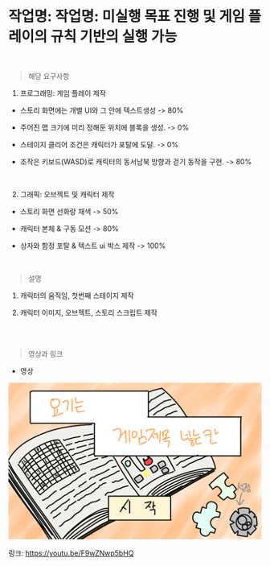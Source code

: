 
# 작업명: 작업명: 미실행 목표 진행 및 게임 플레이의 규칙 기반의 실행 가능

<br>
 
> 해당 요구사항 
1. 프로그래밍: 게임 플레이 제작 

- 스토리 화면에는 개별 UI와 그 안에 텍스트생성 -> 80%

- 주어진 맵 크기에 미리 정해둔 위치에 블록을 생성. -> 0%

- 스테이지 클리어 조건은 캐릭터가 포탈에 도달.  -> 0%

- 조작은 키보드(WASD)로 캐릭터의 동서남북 방향과 걷기 동작을 구현. -> 80%  

<br>

2. 그래픽: 오브젝트 및 캐릭터 제작 

- 스토리 화면 선화랑 채색 -> 50%

- 캐릭터 본체 & 구동 모션 -> 80%

- 상자와 함정 포탈 & 텍스트 ui 박스 제작 -> 100%

<br>

>설명

1) 캐릭터의 움직임, 첫번째 스테이지 제작 

2) 캐릭터 이미지, 오브젝트, 스토리 스크립트 제작

<br><br>

> 영상과 링크

- 영상

[![관련동영상](./img/타이틀.png)](https://youtu.be/F9wZNwp5bHQ)

링크: https://youtu.be/F9wZNwp5bHQ
